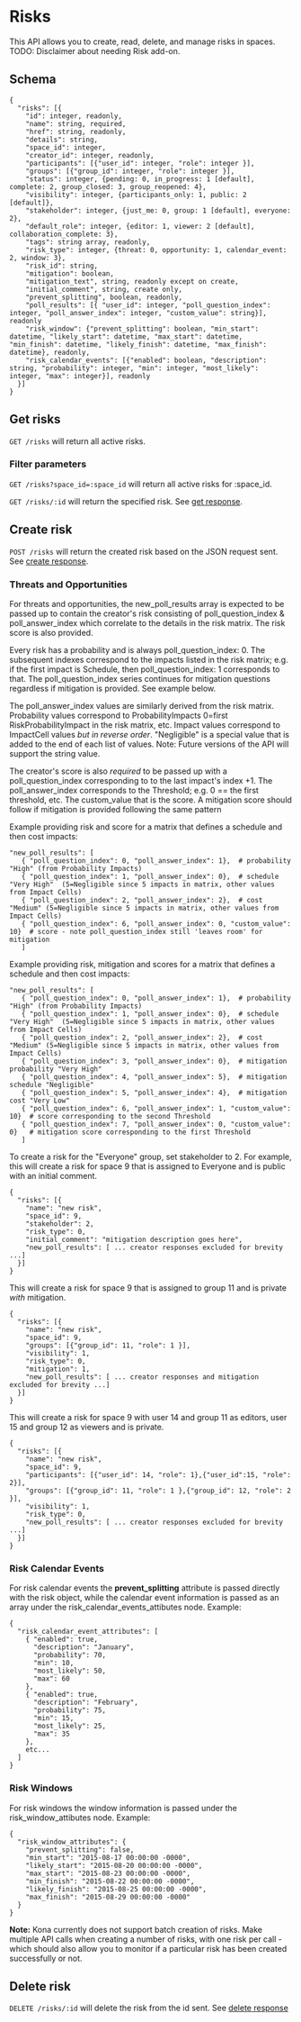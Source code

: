 Risks
========

This API allows you to create, read, delete, and manage risks in spaces.
TODO: Disclaimer about needing Risk add-on.

Schema  <a name='schema'></a>
------------
```
{
  "risks": [{
    "id": integer, readonly,
    "name": string, required,
    "href": string, readonly,
    "details": string,
    "space_id": integer,
    "creator_id": integer, readonly,
    "participants": [{"user_id": integer, "role": integer }],
    "groups": [{"group_id": integer, "role": integer }],
    "status": integer, {pending: 0, in_progress: 1 [default], complete: 2, group_closed: 3, group_reopened: 4},
    "visibility": integer, {participants_only: 1, public: 2 [default]},
    "stakeholder": integer, {just_me: 0, group: 1 [default], everyone: 2},
    "default_role": integer, {editor: 1, viewer: 2 [default], collaboration_complete: 3},
    "tags": string array, readonly,
    "risk_type": integer, {threat: 0, opportunity: 1, calendar_event: 2, window: 3},
    "risk_id": string,
    "mitigation": boolean,
    "mitigation_text", string, readonly except on create,
    "initial_comment", string, create only,
    "prevent_splitting", boolean, readonly,
    "poll_results": [{ "user_id": integer, "poll_question_index": integer, "poll_answer_index": integer, "custom_value": string}], readonly
    "risk_window": {"prevent_splitting": boolean, "min_start": datetime, "likely_start": datetime, "max_start": datetime, "min_finish": datetime, "likely_finish": datetime, "max_finish": datetime}, readonly,
    "risk_calendar_events": [{"enabled": boolean, "description": string, "probability": integer, "min": integer, "most_likely": integer, "max": integer}], readonly
  }]
}
```

Get risks
------------
`GET /risks` will return all active risks.

### Filter parameters
`GET /risks?space_id=:space_id` will return all active risks for :space_id.

`GET /risks/:id` will return the specified risk. See [get response](responses.md#get).

Create risk
-----------
`POST /risks` will return the created risk based on the JSON request sent. See [create response](responses.md#create).

### Threats and Opportunities ###

For threats and opportunities, the new_poll_results array is expected to be passed up to contain the creator's risk consisting of
poll_question_index & poll_answer_index which correlate to the details in the risk matrix. The risk score is also
provided.

Every risk has a probability
and is always poll_question_index: 0. The subsequent indexes correspond to the impacts listed in the risk matrix; e.g.
if the first impact is Schedule, then poll_question_index: 1 corresponds to that. The poll_question_index series
continues for mitigation questions regardless if mitigation is provided. See example below.

The poll_answer_index values are similarly derived from the risk matrix. Probability values correspond to
ProbabilityImpacts 0=first RiskProbabilityImpact in the risk matrix, etc.
Impact values correspond to ImpactCell values *but in reverse order*.
"Negligible" is a special value that is added to the end of each list of values.
Note: Future versions of the API will support the string value.

The creator's score is also *required* to be passed up with a poll_question_index corresponding to to the last impact's
index +1. The poll_answer_index corresponds to the Threshold; e.g. 0 == the first threshold, etc.
The custom_value that is the score.
A mitigation score should follow if mitigation is provided following the same pattern

Example providing risk and score for a matrix that defines a schedule and then cost impacts:
```
"new_poll_results": [
   { "poll_question_index": 0, "poll_answer_index": 1},  # probability "High" (from Probability Impacts)
   { "poll_question_index": 1, "poll_answer_index": 0},  # schedule "Very High"  (5=Negligible since 5 impacts in matrix, other values from Impact Cells)
   { "poll_question_index": 2, "poll_answer_index": 2},  # cost "Medium" (5=Negligible since 5 impacts in matrix, other values from Impact Cells)
   { "poll_question_index": 6, "poll_answer_index": 0, "custom_value": 10}  # score - note poll_question_index still 'leaves room' for mitigation
   ]
```

Example providing risk, mitigation and scores for a matrix that defines a schedule and then cost impacts:
```
"new_poll_results": [
   { "poll_question_index": 0, "poll_answer_index": 1},  # probability "High" (from Probability Impacts)
   { "poll_question_index": 1, "poll_answer_index": 0},  # schedule "Very High"  (5=Negligible since 5 impacts in matrix, other values from Impact Cells)
   { "poll_question_index": 2, "poll_answer_index": 2},  # cost "Medium" (5=Negligible since 5 impacts in matrix, other values from Impact Cells)
   { "poll_question_index": 3, "poll_answer_index": 0},  # mitigation probability "Very High"
   { "poll_question_index": 4, "poll_answer_index": 5},  # mitigation schedule "Negligible"
   { "poll_question_index": 5, "poll_answer_index": 4},  # mitigation cost "Very Low"
   { "poll_question_index": 6, "poll_answer_index": 1, "custom_value": 10}  # score corresponding to the second Threshold
   { "poll_question_index": 7, "poll_answer_index": 0, "custom_value": 0}   # mitigation score corresponding to the first Threshold
   ]
```


To create a risk for the "Everyone" group, set stakeholder to 2. For example, this will create a risk for space 9 that
is assigned to Everyone and is public with an initial comment.
```
{
  "risks": [{
    "name": "new risk",
    "space_id": 9,
    "stakeholder": 2,
    "risk_type": 0,
    "initial_comment": "mitigation description goes here",
    "new_poll_results": [ ... creator responses excluded for brevity ...]
  }]
}
```

This will create a risk for space 9 that is assigned to group 11 and is private *with* mitigation.
```
{
  "risks": [{
    "name": "new risk",
    "space_id": 9,
    "groups": [{"group_id": 11, "role": 1 }],
    "visibility": 1,
    "risk_type": 0,
    "mitigation": 1,
    "new_poll_results": [ ... creator responses and mitigation excluded for brevity ...]
  }]
}
```

This will create a risk for space 9 with user 14 and group 11 as editors, user 15 and group 12 as viewers and is private.
```
{
  "risks": [{
    "name": "new risk",
    "space_id": 9,
    "participants": [{"user_id": 14, "role": 1},{"user_id":15, "role": 2}],
    "groups": [{"group_id": 11, "role": 1 },{"group_id": 12, "role": 2 }],
    "visibility": 1,
    "risk_type": 0,
    "new_poll_results": [ ... creator responses excluded for brevity ...]
  }]
}
```

### Risk Calendar Events ###
For risk calendar events the **prevent_splitting** attribute is passed directly with the risk object, while the calendar event information is passed as an array under the risk_calendar_events_attibutes node.  Example:

```
{
  "risk_calendar_event_attributes": [
    { "enabled": true, 
      "description": "January", 
      "probability": 70, 
      "min": 10, 
      "most_likely": 50, 
      "max": 60
    },
    { "enabled": true, 
      "description": "February", 
      "probability": 75, 
      "min": 15, 
      "most_likely": 25, 
      "max": 35
    },
    etc...
  ]
}
```


### Risk Windows ###
For risk windows the window information is passed under the risk_window_attibutes node.  Example:

```
{
  "risk_window_attributes": {
    "prevent_splitting": false, 
    "min_start": "2015-08-17 00:00:00 -0000",
    "likely_start": "2015-08-20 00:00:00 -0000",
    "max_start": "2015-08-23 00:00:00 -0000",
    "min_finish": "2015-08-22 00:00:00 -0000",
    "likely_finish": "2015-08-25 00:00:00 -0000",
    "max_finish": "2015-08-29 00:00:00 -0000"
  }
}
```

**Note:** Kona currently does not support batch creation of risks. Make multiple API calls when creating a number of risks, with one risk per call - which should also allow you to monitor if a particular risk has been created successfully or not. 

Delete risk
---------------
`DELETE /risks/:id` will delete the risk from the id sent. See [delete response](responses.md#delete)


